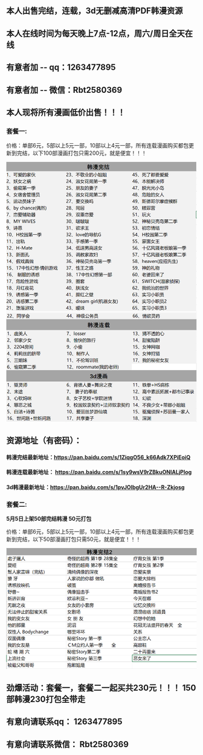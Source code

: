 ## 本人出售完结，连载，3d无删减高清PDF韩漫资源 ##
## 本人在线时间为每天晚上7点-12点，周六/周日全天在线 ##
## 有意者加 -- qq：**1263477895** ##
## 有意者加 -- 微信：**Rbt2580369** ##
## 本人现将所有漫画低价出售！！！ ##
### 套餐一: ###
价格：单部6元，5部以上5元一部，10部以上4元一部，所有连载漫画购买都包更新到完结，以下100部漫画打包只需200元，就是便宜！！！

![套餐1](imgs/ml1.jpg)
![套餐1](imgs/ml2.jpg)


## 资源地址（有密码）：
#### 韩漫完结最新地址：https://pan.baidu.com/s/1ZiqgO56_k66Adk7XPiEoiQ

#### 韩漫连载最新地址： https://pan.baidu.com/s/1sy9wsV9rZBkuONlALjPlog

#### 3d韩漫最新地址：https://pan.baidu.com/s/1pvJOlbgUr2HA--R-Zkjosg

### 套餐二: ####
**5月5日上架50部完结韩漫 50元打包**

价格：单部6元，5部以上5元一部，10部以上4元一部，所有连载漫画购买都包更新到完结，以下50部漫画打包只需50元，就是便宜！！！

![套餐2](imgs/ml3.jpg)
## 劲爆活动：套餐一，套餐二一起买共230元！！！ 150部韩漫230打包全带走 ##
## 有意向请联系qq： 1263477895 ##
## 有意向请联系微信： Rbt2580369 ##

